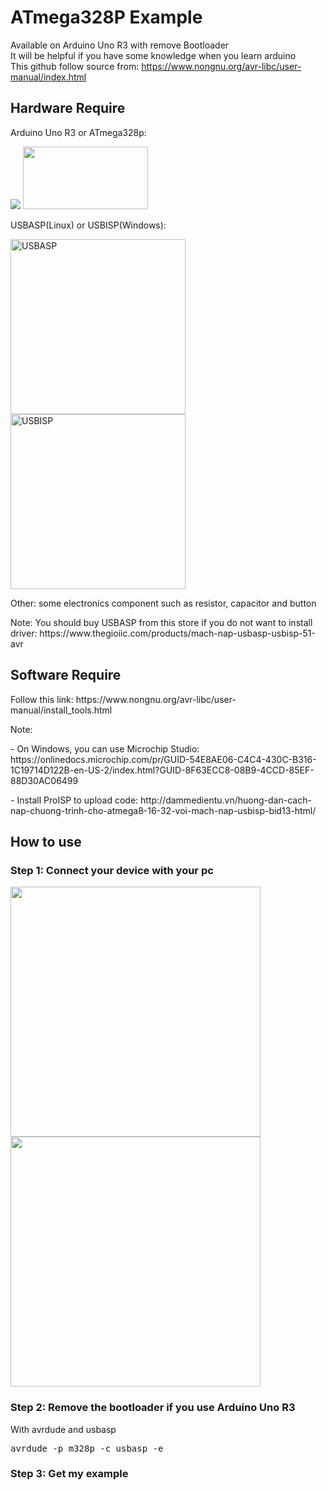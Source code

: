 # ATmega328P Example
Available on Arduino Uno R3 with remove Bootloader<br>
It will be helpful if you have some knowledge when you learn arduino<br>
This github follow source from: https://www.nongnu.org/avr-libc/user-manual/index.html<br>
<h2>Hardware Require</h2> 
<p>Arduino Uno R3 or ATmega328p: </p>
<image src="https://user-images.githubusercontent.com/57071897/148582058-d443161d-9481-4522-ab04-517b8eb7c90c.png"></image>
<image src="https://user-images.githubusercontent.com/57071897/148582500-7c719e9b-8544-4b46-be01-e9a1601a2e57.png" style="width:200px;height:100px;"></image>
<p>USBASP(Linux) or USBISP(Windows): </p>
<image src="https://user-images.githubusercontent.com/57071897/148583019-d1d4e368-7819-4b78-a927-c2d1f8d30ca5.png" alt="USBASP" style="width:280px;height:280px;"></image>
<image src="https://user-images.githubusercontent.com/57071897/148583232-69079cbd-05e0-4d0c-909e-1fd013647228.png" alt="USBISP" style="width:280px;height:280px;"></image>
<p>Other: some electronics component such as resistor, capacitor and button</pr> 
<p>Note: You should buy USBASP from this store if you do not want to install driver: https://www.thegioiic.com/products/mach-nap-usbasp-usbisp-51-avr</p>
<h2>Software Require</h2> 
Follow this link: https://www.nongnu.org/avr-libc/user-manual/install_tools.html
<p>Note:</p>
<p> - On Windows, you can use Microchip Studio: https://onlinedocs.microchip.com/pr/GUID-54E8AE06-C4C4-430C-B316-1C19714D122B-en-US-2/index.html?GUID-8F63ECC8-08B9-4CCD-85EF-88D30AC06499</pr>
<p> - Install ProISP to upload code: http://dammedientu.vn/huong-dan-cach-nap-chuong-trinh-cho-atmega8-16-32-voi-mach-nap-usbisp-bid13-html/ 
<h2>How to use</h2>
<h3>Step 1: Connect your device with your pc </h3>
<image src="https://user-images.githubusercontent.com/57071897/148587262-f170750d-4494-4ed8-8cbd-ee3cd25fb1e3.png" style="width:400px;height:400px;"></image>
<image src="https://user-images.githubusercontent.com/57071897/148587449-4161d702-58b4-4013-823f-354af623e6fd.png" style="width:400px;height:400px;"></image>
<h3>Step 2: Remove the bootloader if you use Arduino Uno R3</h3>
<p>With avrdude and usbasp</p>
<pre>
avrdude -p m328p -c usbasp -e 
</pre>
<h3>Step 3: Get my example</h3>
<pre>

</pre>
